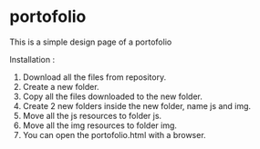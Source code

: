 # portofolio
This is a simple design page of a portofolio

Installation :

1. Download all the files from repository.
2. Create a new folder.
3. Copy all the files downloaded to the new folder.
4. Create 2 new folders inside the new folder, name js and img.
5. Move all the js resources to folder js.
6. Move all the img resources to folder img.
7. You can open the portofolio.html with a browser.
